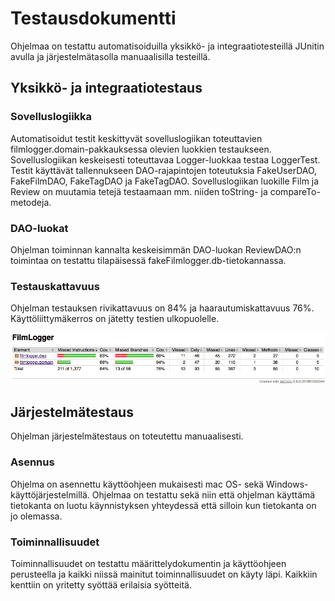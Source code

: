 # Testausdokumentti

Ohjelmaa on testattu automatisoiduilla yksikkö- ja integraatiotesteillä JUnitin avulla ja järjestelmätasolla manuaalisilla testeillä.

## Yksikkö- ja integraatiotestaus

### Sovelluslogiikka
Automatisoidut testit keskittyvät sovelluslogiikan toteuttavien filmlogger.domain-pakkauksessa olevien luokkien testaukseen. Sovelluslogiikan keskeisesti toteuttavaa Logger-luokkaa testaa LoggerTest. Testit käyttävät tallennukseen DAO-rajapintojen toteutuksia FakeUserDAO, FakeFilmDAO, FakeTagDAO ja FakeTagDAO. Sovelluslogiikan luokille Film ja Review on muutamia tetejä testaamaan mm. niiden toString- ja compareTo-metodeja.

### DAO-luokat
Ohjelman toiminnan kannalta keskeisimmän DAO-luokan ReviewDAO:n toimintaa on testattu tilapäisessä fakeFilmlogger.db-tietokannassa.

### Testauskattavuus
Ohjelman testauksen rivikattavuus on 84% ja haarautumiskattavuus 76%. Käyttöliittymäkerros on jätetty testien ulkopuolelle.

<img src="https://github.com/emmalait/FilmLogger/blob/master/dokumentaatio/images/testaus.png?raw=true">

## Järjestelmätestaus

Ohjelman järjestelmätestaus on toteutettu manuaalisesti.

### Asennus
Ohjelma on asennettu käyttöohjeen mukaisesti mac OS- sekä Windows-käyttöjärjestelmillä. Ohjelmaa on testattu sekä niin että ohjelman käyttämä tietokanta on luotu käynnistyksen yhteydessä että silloin kun tietokanta on jo olemassa.

### Toiminnallisuudet
Toiminnallisuudet on testattu määrittelydokumentin ja käyttöohjeen perusteella ja kaikki niissä mainitut toiminnallisuudet on käyty läpi. Kaikkiin kenttiin on yritetty syöttää erilaisia syötteitä.
